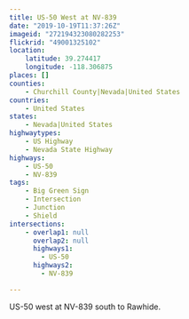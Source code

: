 ```yaml
---
title: US-50 West at NV-839
date: "2019-10-19T11:37:26Z"
imageid: "272194323080282253"
flickrid: "49001325102"
location:
    latitude: 39.274417
    longitude: -118.306875
places: []
counties:
    - Churchill County|Nevada|United States
countries:
    - United States
states:
    - Nevada|United States
highwaytypes:
    - US Highway
    - Nevada State Highway
highways:
    - US-50
    - NV-839
tags:
    - Big Green Sign
    - Intersection
    - Junction
    - Shield
intersections:
    - overlap1: null
      overlap2: null
      highways1:
        - US-50
      highways2:
        - NV-839

---
```

US-50 west at NV-839 south to Rawhide.